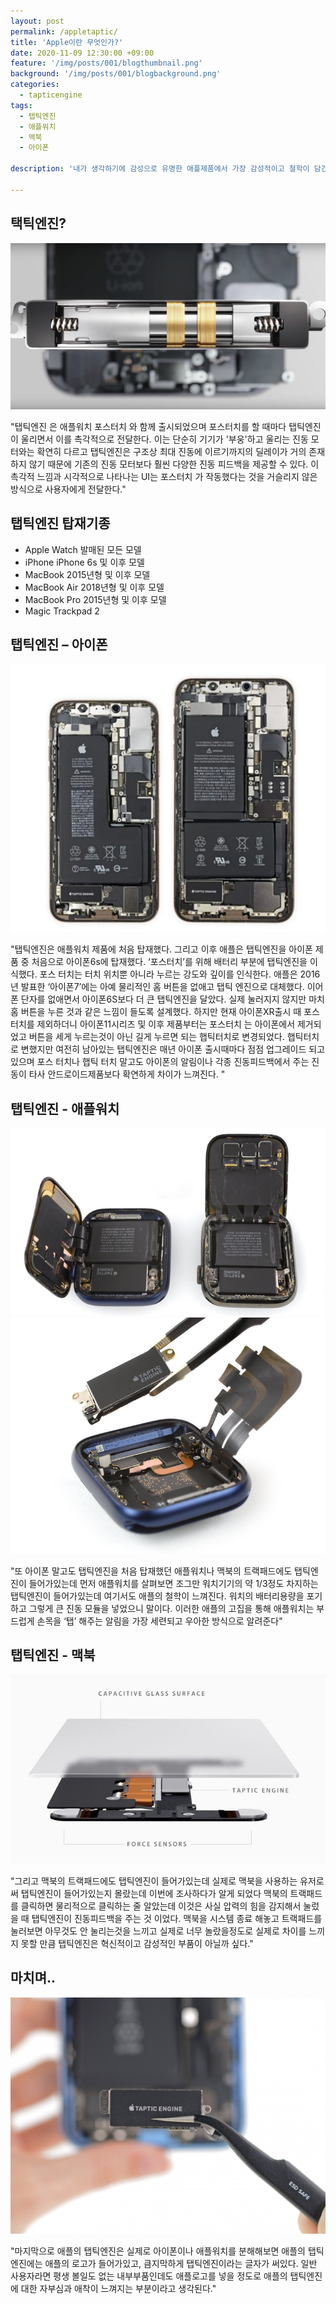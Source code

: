 ```yaml
---
layout: post
permalink: /appletaptic/
title: 'Apple이란 무엇인가?'
date: 2020-11-09 12:30:00 +09:00
feature: '/img/posts/001/blogthumbnail.png'
background: '/img/posts/001/blogbackground.png'
categories:
  - tapticengine
tags:
  - 탭틱엔진
  - 애플워치
  - 맥북
  - 아이폰

description: '내가 생각하기에 감성으로 유명한 애플제품에서 가장 감성적이고 철학이 담긴 부분을 꼽자면 ‘탭틱엔진’ 이다. 오늘은 이 탭틱엔진에 대해서 이야기해 보고자 한다.'

---
```


## 택틱엔진?

![탭틱엔진2](/img/posts/001/tapticengineb.jpg)

"탭틱엔진 은 애플워치 포스터치 와 함께 출시되었으며 포스터치를 할 때마다 탭틱엔진이 울리면서 이를 촉각적으로 전달한다. 이는 단순히 기기가 '부웅'하고 울리는 진동 모터와는 확연히 다르고 탭틱엔진은 구조상 최대 진동에 이르기까지의 딜레이가 거의 존재하지 않기 때문에 기존의 진동 모터보다 훨씬 다양한 진동 피드백을 제공할 수 있다.
이 촉각적 느낌과 시각적으로 나타나는 UI는 포스터치 가 작동했다는 것을 거슬리지 않은 방식으로 사용자에게 전달한다."

## 탭틱엔진 탑재기종

* Apple Watch	발매된 모든 모델
* iPhone	iPhone 6s 및 이후 모델
* MacBook	2015년형 및 이후 모델
* MacBook Air	2018년형 및 이후 모델
* MacBook Pro	2015년형 및 이후 모델
* Magic Trackpad 2

## 탭틱엔진 – 아이폰

![아이폰탭틱](/img/posts/001/iphonetapticengine.jpg)

"탭틱엔진은 애플워치 제품에 처음 탑재했다. 그리고 이후 애플은 탭틱엔진을 아이폰 제품 중 처음으로 아이폰6s에 탑재했다. ‘포스터치’를 위해 배터리 부분에 탭틱엔진을 이식했다. 포스 터치는 터치 위치뿐 아니라 누르는 강도와 깊이를 인식한다. 애플은 2016년 발표한 ‘아이폰7’에는 아예 물리적인 홈 버튼을 없애고 탭틱 엔진으로 대체했다. 이어폰 단자를 없애면서 아이폰6S보다 더 큰 탭틱엔진을 달았다. 실제 눌러지지 않지만 마치 홈 버튼을 누른 것과 같은 느낌이 들도록 설계했다. 하지만 현재 아이폰XR출시 때 포스 터치를 제외하더니 아이폰11시리즈 및 이후 제품부터는 포스터치 는 아이폰에서 제거되었고 버튼을 세게 누르는것이 아닌 길게 누르면 되는 햅틱터치로 변경되었다. 햅틱터치로 변했지만 여전히 남아있는 탭틱엔진은 매년 아이폰 출시때마다 점점 업그레이드 되고있으며 포스 터치나 햅틱 터치 말고도 아이폰의 알림이나 각종 진동피드백에서 주는 진동이 타사 안드로이드제품보다 확연하게 차이가 느껴진다. "

## 탭틱엔진 - 애플워치

![워치탭틱](/img/posts/001/applewatchtapticengineb.jpg)
![워치탭틱2](/img/posts/001/applewatchtapticenginea.png)

"또 아이폰 말고도 탭틱엔진을 처음 탑재했던 애플워치나 맥북의 트랙패드에도 탭틱엔진이 들어가있는데 먼저 애플워치를 살펴보면 조그만 워치기기의 약 1/3정도 차지하는 탭틱엔진이 들어가있는데 여기서도 애플의 철학이 느껴진다. 워치의 배터리용량을 포기하고 그렇게 큰 진동 모듈을 넣었으니 말이다. 이러한 애플의 고집을 통해 애플워치는 부드럽게 손목을 ‘탭’ 해주는 알림을 가장 세련되고 우아한 방식으로 알려준다"

## 탭틱엔진 - 맥북

![맥북탭틱](/img/posts/001/macbooktapticenginea.jpeg)

"그리고 맥북의 트랙패드에도 탭틱엔진이 들어가있는데 실제로 맥북을 사용하는 유저로써 탭틱엔진이 들어가있는지 몰랐는데 이번에 조사하다가 알게 되었다 맥북의 트랙패드를 클릭하면 물리적으로 클릭하는 줄 알았는데 이것은 사실 압력의 힘을 감지해서 눌렀을 때 탭틱엔진이 진동피드백을 주는 것 이었다. 맥북을 시스템 종료 해놓고 트랙패드를 눌러보면 아무것도 안 눌리는것을 느끼고 실제로 너무 놀랐을정도로 실제로 차이를  느끼지 못할 만큼 탭틱엔진은 혁신적이고 감성적인 부품이 아닐까 싶다."

## 마치며..

![탭틱엔진](/img/posts/001/tapticenginea.jpeg)

"마지막으로 애플의 탭틱엔진은 실제로 아이폰이나 애플워치를 분해해보면 애플의 탭틱엔진에는 애플의 로고가 들어가있고, 큼지막하게 탭틱엔진이라는 글자가 써있다. 일반 사용자라면 평생 볼일도 없는 내부부품인데도 애플로고를 넣을 정도로 애플의  탭틱엔진에 대한 자부심과 애착이 느껴지는 부분이라고 생각된다."
